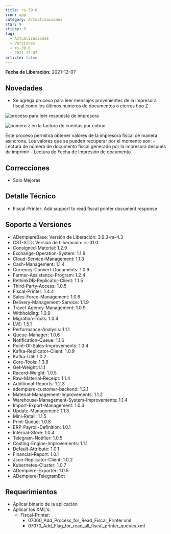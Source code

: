 ```yaml
---
title: rs-39.0
icon: app
category: Actualizaciones
star: 9
sticky: 9
tag:
  - Actualizaciones
  - Versiones
  - rs-39.0
  - 2021-12-07
article: false
---
```


**Fecha de Liberación:** 2021-12-07

## Novedades

- Se agrega proceso para leer mensajes provenientes de la impresora fiscal como los últimos numeros de documentos o cierres tipo Z

![proceso para leer respuesta de impresora](/assets/img/downloads/updates/resources/rs-39-0-process-read-fiscal-printer-response.png)

![numero z en la factura de cuentas por cobrar](/assets/img/downloads/updates/resources/rs-39-0-z-numer-report-on-invoice.png)

Este proceso permitirá obtener valores de la impresora fiscal de manera asíncrona. Los valores que se pueden recuperar por el momento son:
    - Lectura de número de documento fiscal generado por la impresora después de imprimir
    - Lectura de Fecha de Impresión de documento

## Correcciones

- Solo Mejoras

## Detalle Técnico

- Fiscal-Printer: Add support to read fiscal printer document response

## Soporte a Versiones

- ADempiereBase: Versión de Liberación: 3.9.3-rs-4.3
- CST-STD: Versión de Liberación: rs-31.0
- Consigned-Material: 1.2.9
- Exchange-Operation-System: 1.1.9
- Cloud-Service-Management: 1.1.3
- Cash-Management: 1.1.4
- Currency-Convert-Documents: 1.0.9
- Farmer-Assistance-Program: 1.2.4
- RethinkDB-Replicator-Client: 1.1.5
- Third-Party-Access: 1.0.5
- Fiscal-Printer: 1.4.4
- Sales-Force-Management: 1.0.6
- Delivery-Management-Service: 1.1.9
- Travel-Agency-Management: 1.0.9
- Withholding: 1.0.9
- Migration-Tools: 1.0.4
- LVE: 1.5.1
- Performance-Analysis: 1.1.1
- Queue-Manager: 1.0.6
- Notification-Queue: 1.1.6
- Point-Of-Sales-Improvements: 1.3.4
- Kafka-Replicator-Client: 1.0.9
- Kafka-Util: 1.0.2
- Core-Tools: 1.3.8
- Get-Weight:1.1.1
- Record-Weight: 1.0.5
- Raw-Material-Receipt: 1.1.4
- Additional-Reports: 1.2.3
- adempiere-customer-backend: 1.2.1
- Material-Management-Improvements: 1.1.2
- Warehouse-Management-System-Improvements: 1.1.4
- Import-Export-Management: 1.0.3
- Update-Management: 1.1.3
- Mini-Retail: 1.1.5
- Print-Queue: 1.0.8
- ERP-Payroll-Definition: 1.0.1
- Internal-Store: 1.0.4
- Telegram-Notifier: 1.0.5
- Costing-Engine-Improvements: 1.1.1
- Default-Attribute: 1.0.1
- Financial-Report: 1.0.1
- Json-Replicator-Client: 1.0.2
- Kubernetes-Cluster: 1.0.7
- ADempiere-Exporter: 1.0.5
- ADempiere-TelegramBot

## Requerimientos

- Aplicar binario de la aplicación
- Aplicar los XML's:
  - Fiscal-Printer:
    - 07060_Add_Process_for_Read_Fiscal_Printer.xml
    - 07070_Add_Flag_for_read_all_fiscal_printer_queues.xml
